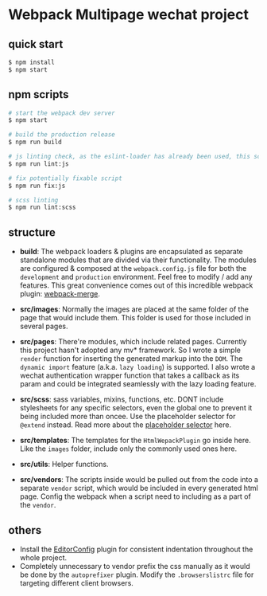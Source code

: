 # Webpack Multipage wechat project

## quick start
```sh
$ npm install
$ npm start
```

## npm scripts
```sh
# start the webpack dev server
$ npm start

# build the production release
$ npm run build

# js linting check, as the eslint-loader has already been used, this script is mostly used for the webpack config files
$ npm run lint:js

# fix potentially fixable script
$ npm run fix:js

# scss linting
$ npm run lint:scss
```


## structure

* **build**: The webpack loaders & plugins are encapsulated as separate standalone modules that are divided via their functionality. The modules are configured & composed at the `webpack.config.js` file for both the `development` and `production` environment. Feel free to modify / add any features. This great convenience comes out of this incredible webpack plugin: [webpack-merge](https://www.npmjs.com/package/webpack-merge).

* **src/images**: Normally the images are placed at the same folder of the page that would include them. This folder is used for those included in several pages.

* **src/pages**: There're modules, which include related pages. Currently this project hasn't adopted any mv* framework. So I wrote a simple `render` function for inserting the generated markup into the `DOM`. The `dynamic import` feature (a.k.a. `lazy loading`) is supported. I also wrote a wechat authentication wrapper function that takes a callback as its param and could be integrated seamlessly with the lazy loading feature.

* **src/scss**: sass variables, mixins, functions, etc. DONT include stylesheets for any specific selectors, even the global one to prevent it being included more than oncee. Use the placeholder selector for `@extend` instead. Read more about the [placeholder selector](http://thesassway.com/intermediate/understanding-placeholder-selectors) here.

* **src/templates**: The templates for the `HtmlWepackPlugin` go inside here. Like the `images` folder, include only the commonly used ones here.

* **src/utils**: Helper functions.

* **src/vendors**: The scripts inside would be pulled out from the code into a separate `vendor` script, which would be included in every generated html page. Config the webpack when a script need to including as a part of the `vendor`.

## others
* Install the [EditorConfig](http://editorconfig.org/) plugin for consistent indentation throughout the whole project.
* Completely unnecessary to vendor prefix the css manually as it would be done by the `autoprefixer` plugin. Modify the `.browserslistrc` file for targeting different client browsers.
